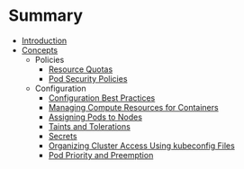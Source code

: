 # Summary

* [Introduction](README.md)
* [Concepts](Concepts/README.md)
    * Policies
        * [Resource Quotas](Concepts/Policies/resourceQuotas.md)
        * [Pod Security Policies](Concepts/Policies/podSecPolicy.md)
    * Configuration
        * [Configuration Best Practices](Concepts/Configuration/configureBestPractices.md)
        * [Managing Compute Resources for Containers](Concepts/Configuration/containerResources.md)
        * [Assigning Pods to Nodes](Concepts/Configuration/podAssign.md)
        * [Taints and Tolerations](Concepts/Configuration/tt.md)
        * [Secrets](Concepts/Configuration/secrets.md)
        * [Organizing Cluster Access Using kubeconfig Files](Concepts/Configuration/ocaukf.md)
        * [Pod Priority and Preemption](Concepts/Configuration/ppp.md)

